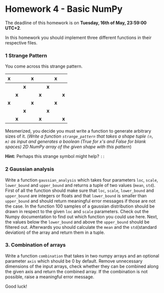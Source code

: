 # Homework 4 - Basic NumPy

The deadline of this homework is on **Tuesday, 16th of May, 23:59:00 UTC+2**.

In this homework you should implement three different functions in their respective files.


### 1 Strange Pattern

You come across this strange pattern.

| x     |       |       | x     |       |       | x     |       |
| ----- | ----- | ----- | ----- | ----- | ----- | ----- | ----- |
|       |       | **x** |       |       | **x** |       |       |
|       | **x** |       |       | **x** |       |       | **x** |
| **x** |       |       | **x** |       |       | **x** |       |
|       |       | **x** |       |       | **x** |       |       |
|       | **x** |       |       | **x** |       |       | **x** |

Mesmerized, you decide you must write a function to generate arbitrary sizes of it. (_Write a function `strange_pattern` that takes a shape tuple `(n, m)` as input and generates a boolean (True for x's and False for blank spaces) 2D NumPy array of the given shape with this pattern_)

**Hint:** Perhaps this strange symbol might help? `::`

### 2 Gaussian analysis

Write a function `gaussian_analysis` which takes four parameters `loc`, `scale`, `lower_bound` and `upper_bound` and returns a tuple of two values (`mean`, `std`).
First of all the function should make sure that `loc`, `scale`, `lower_bound` and `upper_bound` are integers or floats and that `lower_bound` is smaller than `upper_bound` and should return meaningful error messages if those are not the case.
In the function 100 samples of a gaussian distribution should be drawn in respect to the given `loc` and `scale` parameters. Check out the Numpy documentation to find out which function you could use here.
Next, the values below the `lower_bound` and above the `upper_bound` should be filtered out. Afterwards you should calculate the `mean` and the `std`(standard deviation) of the array and return them in a tuple.



### 3. Combination of arrays

Write a function `combination` that takes in two numpy arrays and an optional parameter `axis` which should be 0 by default.
Remove unnecessary dimensions of the input arrays, check whether they can be combined along the given axis and return the combined array.
If the combination is not possible, raise a meaningful error message.

Good luck!
